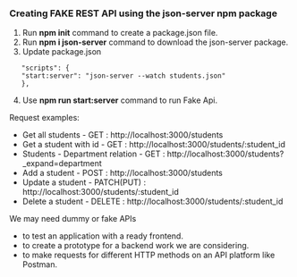 ### Creating FAKE REST API using the json-server npm package

1. Run **npm init** command to create a package.json file.
2. Run **npm i json-server** command to download the json-server package.
3. Update package.json

```
   "scripts": {
   "start:server": "json-server --watch students.json"
   },
```

4. Use **npm run start:server** command to run Fake Api.

Request examples:

- Get all students - GET : http://localhost:3000/students
- Get a student with id - GET : http://localhost:3000/students/:student_id
- Students - Department relation - GET : http://localhost:3000/students?\_expand=department
- Add a student - POST : http://localhost:3000/students
- Update a student - PATCH(PUT) : http://localhost:3000/students/:student_id
- Delete a student - DELETE : http://localhost:3000/students/:student_id

We may need dummy or fake APIs

- to test an application with a ready frontend.
- to create a prototype for a backend work we are considering.
- to make requests for different HTTP methods on an API platform like Postman.
